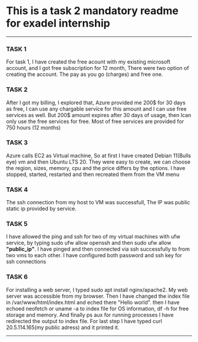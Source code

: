 <h1><b> This is a task 2 mandatory readme for exadel internship </b></h1>

<hr>

<h3><b>TASK 1 </b></h3>

For task 1, I have created the free acount with my existing microsoft account, and I got free subscription for 12 month, There were two option of creating the account. The pay as you go (charges) and free one. 

<h3><b>TASK 2 </b></h3>

After I got my billing, I explored that, Azure provided me 200$ for 30 days as free, I can use any chargable service for this amount and I can use free services as well. But 200$ amount expires after 30 days of usage, then Ican only use the free services for free. Most of free services are provided for 750 hours (12 months) 

<h3><b>TASK 3 </b></h3>

Azure calls EC2 as Virtual machine, So at first I have created Debian 11(Bulls eye) vm and then Ubuntu LTS 20. They were easy to create, we can choose the region, sizes, memory, cpu and the price differs by the options. I have stopped, started, restarted and then recreated them from the VM menu

<h3><b>TASK 4 </b></h3>

The ssh connection from my host to VM was successfull, The IP was public static ip provided by service.

<h3><b>TASK 5 </b></h3>

I have allowed the ping and ssh for two of my virtual machines with ufw service, by typing sudo ufw allow openssh and then sudo ufw allow <b>"public_ip"</b>. I have pinged and then connected via ssh successfully to from two vms to each other. I have configured both password and ssh key for ssh connections 

<h3><b>TASK 6 </b></h3>
For installing a web server, I typed sudo apt install nginx/apache2. My web server was accessible from my browser. Then I have changed the index file in /var/www/html/index.html and eched there "Hello world". then I have echoed neofetch or uname -a to index file for OS information, df -h for free storage and memory. And finally ps aux for running processes I have redirected the output to index file.
For last step I have typed curl 20.5.114.165(my public adress) and it printed it.
<hr>
